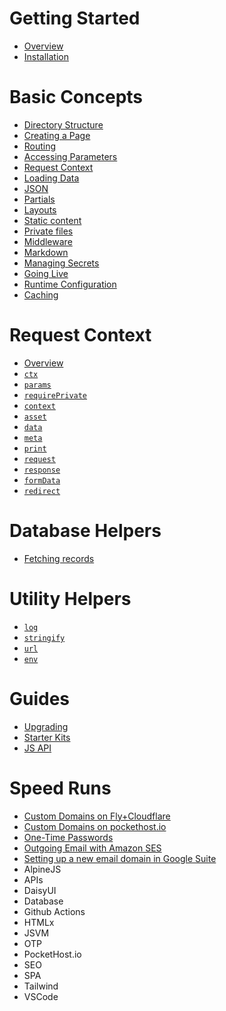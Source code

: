 # Getting Started

- [Overview](/docs/overview)
- [Installation](/docs/installation)

# Basic Concepts

- [Directory Structure](/docs/directory-structure)
- [Creating a Page](/docs/creating-a-page)
- [Routing](/docs/routing)
- [Accessing Parameters](/docs/parameters)
- [Request Context](/docs/request-context)
- [Loading Data](/docs/loading-data)
- [JSON](/docs/json)
- [Partials](/docs/partials)
- [Layouts](/docs/layouts)
- [Static content](/docs/static-content)
- [Private files](/docs/private-files)
- [Middleware](/docs/middleware)
- [Markdown](/docs/markdown)
- [Managing Secrets](/docs/secrets)
- [Going Live](/docs/deploying)
- [Runtime Configuration](/docs/config)
- [Caching](/docs/caching)

# Request Context

- [Overview](/docs/request-context/overview)
- [`ctx`](/docs/request-context/ctx)
- [`params`](/docs/request-context/params)
- [`requirePrivate`](/docs/request-context/require-private)
- [`context`](/docs/request-context/context)
- [`asset`](/docs/request-context/asset)
- [`data`](/docs/request-context/data)
- [`meta`](/docs/request-context/meta)
- [`print`](/docs/request-context/print)
- [`request`](/docs/request-context/request)
- [`response`](/docs/request-context/response)
- [`formData`](/docs/request-context/form-data)
- [`redirect`](/docs/request-context/redirect)

# Database Helpers

- [Fetching records](/docs/database/fetching)

# Utility Helpers

- [`log`](/docs/helpers/log)
- [`stringify`](/docs/helpers/stringify)
- [`url`](/docs/helpers/url)
- [`env`](/docs/helpers/env)

# Guides

- [Upgrading](/docs/upgrading)
- [Starter Kits](/docs/starter-kits)
- [JS API](/docs/jsvm)

# Speed Runs

- [Custom Domains on Fly+Cloudflare](/docs/speedruns/custom-domain-fly-cloudflare)
- [Custom Domains on pockethost.io](/docs/speedruns/custom-domain-pockethost)
- [One-Time Passwords](/docs/speedruns/otp)
- [Outgoing Email with Amazon SES](/docs/speedruns/ses)
- [Setting up a new email domain in Google Suite](/docs/speedruns/gs-gmail)
- AlpineJS
- APIs
- DaisyUI
- Database
- Github Actions
- HTMLx
- JSVM
- OTP
- PocketHost.io
- SEO
- SPA
- Tailwind
- VSCode
